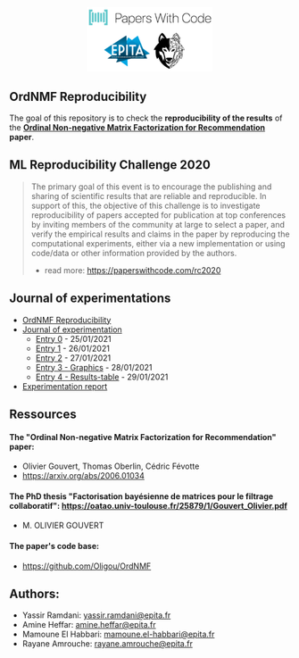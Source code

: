 <p align="center">
<img src="https://github.com/yassram/OrdNMF/blob/master/imgs/logo.png?raw=true" width="45%" alt="Epita SCIA Papers With Code"/>
</p>

## OrdNMF Reproducibility
The goal of this repository is to check the **reproducibility of the results** of the **[Ordinal Non-negative Matrix Factorization for Recommendation](https://arxiv.org/abs/2006.01034) paper**.

## ML Reproducibility Challenge 2020
> The primary goal of this event is to encourage the publishing and sharing of scientific results that are reliable and reproducible. In support of this, the objective of this challenge is to investigate reproducibility of papers accepted for publication at top conferences by inviting members of the community at large to select a paper, and verify the empirical results and claims in the paper by reproducing the computational experiments, either via a new implementation or using code/data or other information provided by the authors.
> - read more: https://paperswithcode.com/rc2020

## Journal of experimentations
<ul>
  <li><a href="https://github.com/yassram/OrdNMF/wiki/OrdNMF-Reproducibility">OrdNMF Reproducibility</a>
  <li><a href="https://github.com/yassram/OrdNMF/wiki/OrdNMF-Reproducibility">Journal of experimentation</a>
    <ul>
      <li><a href="https://github.com/yassram/OrdNMF/wiki/Entry-0">Entry 0</a> - 25/01/2021</li>
      <li><a href="https://github.com/yassram/OrdNMF/wiki/Entry-1">Entry 1</a> - 26/01/2021</li>
      <li><a href="https://github.com/yassram/OrdNMF/wiki/Entry-2">Entry 2</a> - 27/01/2021</li>
      <li><a href="https://github.com/yassram/OrdNMF/wiki/Entry-3---graphics">Entry 3 - Graphics</a> - 28/01/2021</li>
      <li><a href="https://github.com/yassram/OrdNMF/wiki/Entry-4---Results-table">Entry 4 - Results-table</a> - 29/01/2021</li>
    </ul>
  <li><a href="https://github.com/yassram/OrdNMF/blob/master/report/reproducibility_report.pdf">Experimentation report</a>
</li>
</ul>

## Ressources
#### The "Ordinal Non-negative Matrix Factorization for Recommendation" **paper**: 
- Olivier Gouvert, Thomas Oberlin, Cédric Févotte
- https://arxiv.org/abs/2006.01034 

#### The **PhD thesis** "Factorisation bayésienne de matrices pour le filtrage collaboratif": https://oatao.univ-toulouse.fr/25879/1/Gouvert_Olivier.pdf 
- M. OLIVIER GOUVERT

#### The paper's **code base**: 
- https://github.com/Oligou/OrdNMF

## Authors:
- Yassir Ramdani: yassir.ramdani@epita.fr
- Amine Heffar: amine.heffar@epita.fr
- Mamoune El Habbari: mamoune.el-habbari@epita.fr
- Rayane Amrouche: rayane.amrouche@epita.fr
